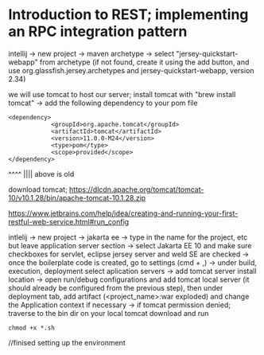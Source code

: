 # Introduction to REST; implementing an RPC integration pattern

intellij -> new project -> maven archetype -> select "jersey-quickstart-webapp" from archetype (if not found, create it using the add button, and use org.glassfish.jersey.archetypes and jersey-quickstart-webapp, version 2.34)

we will use tomcat to host our server; install tomcat with "brew install tomcat" -> add the following dependency to your pom file
```
<dependency>
            <groupId>org.apache.tomcat</groupId>
            <artifactId>tomcat</artifactId>
            <version>11.0.0-M24</version>
            <type>pom</type>
            <scope>provided</scope>
</dependency>
```

^^^^
||||
above is old

download tomcat; https://dlcdn.apache.org/tomcat/tomcat-10/v10.1.28/bin/apache-tomcat-10.1.28.zip

https://www.jetbrains.com/help/idea/creating-and-running-your-first-restful-web-service.html#run_config

intlelij -> new project -> jakarta ee -> type in the name for the project, etc but leave application server section -> select Jakarta EE 10 and make sure checkboxes for servlet, eclipse jersey server and weld SE are checked -> once the boilerplate code is created, go to settings (cmd + ,) -> under build, execution, deployment select aplication servers -> add tomcat server install location -> open run/debug configurations and add tomcat local server (it should already be configured from the previous step), then under deployment tab, add artifact (<project_name>:war exploded) and change the Application context if necessary -> if tomcat permission denied; traverse to the bin dir on your local tomcat download and run 
```
chmod +x *.sh
```

//finised setting up the environment
